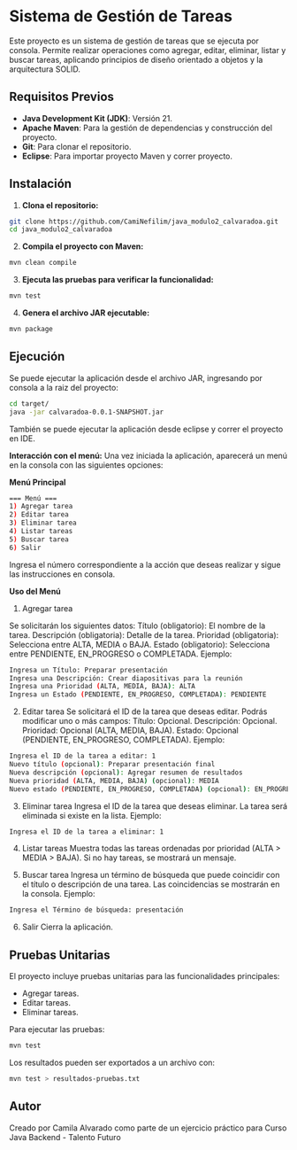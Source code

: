 # Sistema de Gestión de Tareas

Este proyecto es un sistema de gestión de tareas que se ejecuta por consola. Permite realizar operaciones como agregar, editar, eliminar, listar y buscar tareas, aplicando principios de diseño orientado a objetos y la arquitectura SOLID.



## Requisitos Previos

- **Java Development Kit (JDK)**: Versión 21.
- **Apache Maven**: Para la gestión de dependencias y construcción del proyecto.
- **Git**: Para clonar el repositorio.
- **Eclipse**: Para importar proyecto Maven y correr proyecto.



## Instalación

1. **Clona el repositorio:**
   
```bash
git clone https://github.com/CamiNefilim/java_modulo2_calvaradoa.git
cd java_modulo2_calvaradoa
```

2. **Compila el proyecto con Maven:**

 ```bash
mvn clean compile
```

3. **Ejecuta las pruebas para verificar la funcionalidad:**
   
```bash
mvn test
```

4. **Genera el archivo JAR ejecutable:**

```bash
mvn package
```




## Ejecución

Se puede ejecutar la aplicación desde el archivo JAR, ingresando por consola a la raiz del proyecto:

```bash
cd target/
java -jar calvaradoa-0.0.1-SNAPSHOT.jar
```

También se puede ejecutar la aplicación desde eclipse y correr el proyecto en IDE.

**Interacción con el menú:** Una vez iniciada la aplicación, aparecerá un menú en la consola con las siguientes opciones:

**Menú Principal**

```bash
=== Menú ===
1) Agregar tarea
2) Editar tarea
3) Eliminar tarea
4) Listar tareas
5) Buscar tarea
6) Salir
```

Ingresa el número correspondiente a la acción que deseas realizar y sigue las instrucciones en consola.

**Uso del Menú**

1) Agregar tarea

Se solicitarán los siguientes datos:
Título (obligatorio): El nombre de la tarea.
Descripción (obligatoria): Detalle de la tarea.
Prioridad (obligatoria): Selecciona entre ALTA, MEDIA o BAJA.
Estado (obligatorio): Selecciona entre PENDIENTE, EN_PROGRESO o COMPLETADA.
Ejemplo:

```bash
Ingresa un Título: Preparar presentación
Ingresa una Descripción: Crear diapositivas para la reunión
Ingresa una Prioridad (ALTA, MEDIA, BAJA): ALTA
Ingresa un Estado (PENDIENTE, EN_PROGRESO, COMPLETADA): PENDIENTE
```

2) Editar tarea
Se solicitará el ID de la tarea que deseas editar.
Podrás modificar uno o más campos:
Título: Opcional.
Descripción: Opcional.
Prioridad: Opcional (ALTA, MEDIA, BAJA).
Estado: Opcional (PENDIENTE, EN_PROGRESO, COMPLETADA).
Ejemplo:

```bash
Ingresa el ID de la tarea a editar: 1
Nuevo título (opcional): Preparar presentación final
Nueva descripción (opcional): Agregar resumen de resultados
Nueva prioridad (ALTA, MEDIA, BAJA) (opcional): MEDIA
Nuevo estado (PENDIENTE, EN_PROGRESO, COMPLETADA) (opcional): EN_PROGRESO
```

3) Eliminar tarea
Ingresa el ID de la tarea que deseas eliminar.
La tarea será eliminada si existe en la lista.
Ejemplo:

```bash
Ingresa el ID de la tarea a eliminar: 1
```

4) Listar tareas
Muestra todas las tareas ordenadas por prioridad (ALTA > MEDIA > BAJA).
Si no hay tareas, se mostrará un mensaje.

6) Buscar tarea
Ingresa un término de búsqueda que puede coincidir con el título o descripción de una tarea.
Las coincidencias se mostrarán en la consola.
Ejemplo:

```bash
Ingresa el Término de búsqueda: presentación
```

6) Salir
Cierra la aplicación.



## Pruebas Unitarias
El proyecto incluye pruebas unitarias para las funcionalidades principales:

- Agregar tareas.
- Editar tareas.
- Eliminar tareas.

Para ejecutar las pruebas:

```bash
mvn test
```

Los resultados pueden ser exportados a un archivo con:

```bash
mvn test > resultados-pruebas.txt
```



## Autor

Creado por Camila Alvarado como parte de un ejercicio práctico para Curso Java Backend - Talento Futuro
